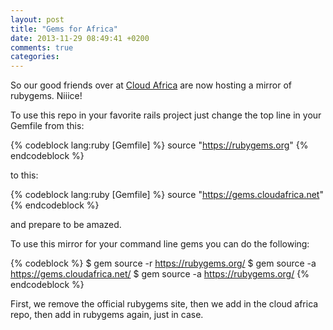 ```yaml
---
layout: post
title: "Gems for Africa"
date: 2013-11-29 08:49:41 +0200
comments: true
categories: 
---
```


So our good friends over at [Cloud Africa](https://www.cloudafrica.net/) are now hosting a mirror of rubygems. Niiice!

To use this repo in your favorite rails project just change the top line in your Gemfile from this:

{% codeblock lang:ruby [Gemfile] %}
source "https://rubygems.org"
{% endcodeblock %}

to this:

{% codeblock lang:ruby [Gemfile] %}
source "https://gems.cloudafrica.net"
{% endcodeblock %}

and prepare to be amazed.

To use this mirror for your command line gems you can do the following:

{% codeblock %}
$ gem source -r https://rubygems.org/
$ gem source -a https://gems.cloudafrica.net/
$ gem source -a https://rubygems.org/
{% endcodeblock %}

First, we remove the official rubygems site, then we add in the cloud africa repo, then add in rubygems again, just in case.
